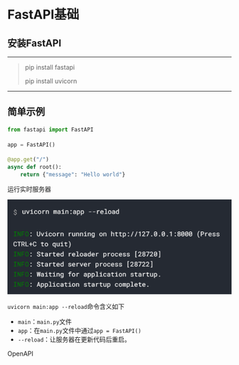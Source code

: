 # FastAPI基础
## 安装FastAPI
---
> pip install fastapi
> 
> pip install uvicorn

---

## 简单示例

```python
from fastapi import FastAPI

app = FastAPI()

@app.get("/")
async def root():
    return {"message": "Hello world"}

```

运行实时服务器

![运行实时服务器](./images/运行实时服务器.png)

`uvicorn main:app --reload`命令含义如下
- `main`：`main.py`文件
- `app`：在`main.py`文件中通过`app = FastAPI()`
- `--reload`：让服务器在更新代码后重启。

OpenAPI

